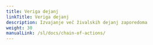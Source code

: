 ```yaml
---
title: Veriga dejanj
linkTitle: Veriga dejanj
description: Izvajanje več živalskih dejanj zaporedoma
weight: 30
manualLink: /sl/docs/chain-of-actions/
---
```

<script>
  window.location.href = "/sl/docs/chain-of-actions/";
</script>
